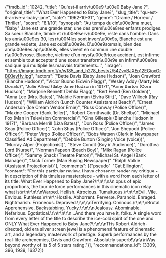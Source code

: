 {"tmdb_id": 10242, "title": "Qu'est-il arriv\u00e9 \u00e0 Baby Jane ?", "original_title": "What Ever Happened to Baby Jane?", "slug_title": "qu-est-il-arrive-a-baby-jane", "date": "1962-10-31", "genre": "Drame / Horreur / Thriller", "score": "8.1/10", "synopsis": "Au temps du cin\u00e9ma muet, \"Baby\" Jane est une grande star, une des premi\u00e8res enfants prodiges. Sa soeur Blanche, timide et r\u00e9serv\u00e9e, reste dans l'ombre. Dans les ann\u00e9es 30, les r\u00f4les sont invers\u00e9s, Blanche est une grande vedette, Jane est oubli\u00e9e. D\u00e9sormais, bien des ann\u00e9es apr\u00e8s, elles vivent en commun une double n\u00e9vrose. Blanche, victime d'un myst\u00e9rieux accident, est infirme et semble tout accepter d'une soeur transform\u00e9e en infirmi\u00e8re sadique qui multiplie les mauvais traitements...", "image": "https://image.tmdb.org/t/p/w185_and_h278_bestv2/54ZvvBJXEp12EGioxOrBiXieyHv.jpg", "actors": ["Bette Davis (Baby Jane Hudson)", "Joan Crawford (Blanche Hudson)", "Victor Buono (Edwin Flagg)", "Wesley Addy (Marty Mc Donald)", "Julie Allred (Baby Jane Hudson in 1917)", "Anne Barton (Cora Hudson)", "Marjorie Bennett (Dehlia Flagg)", "Bert Freed (Ben Golden)", "Anna Lee (Mrs. Bates)", "Maidie Norman (Elvira Stitt)", "Dave Willock (Ray Hudson)", "William Aldrich (Lunch Counter Assistant at Beach)", "Ernest Anderson (Ice Cream Vendor Ernie)", "Russ Conway (Police Officer)", "Maxine Cooper (Bank Teller)", "Robert Cornthwaite (Dr. Shelby)", "Michael Fox (Man in Television Commercial)", "Gina Gillespie (Blanche Hudson in 1917)", "Barbara Merrill (Liza Bates)", "Don Ross (Police Officer)", "James Seay (Police Officer)", "John Shay (Police Officer)", "Jon Shepodd (Police Officer)", "Peter Virgo (Police Officer)", "Bobs Watson (Clerk in Newspaper Classified Ad Department)", "Debbie Burton (Singing Voice (voice))", "Murray Alper (Projectionist)", "Steve Condit (Boy in Audience)", "Dorothea Lord (Nurse)", "Norman Papson (Beach Boy)", "Mike Ragan (Police Officer)", "Sammy Shack (Theatre Patron)", "Michael St. Angel (Bank Manager)", "Jack Tornek (Man Buying Newspaper)", "Ralph Volkie (Assistant Projectionist)"], "comments": [{"pseudo": "Cat Ellington", "content": "For this particular review, I have chosen to render my critique - in description of this timeless masterpiece - with a word from each letter of its title: What Ever Happened to Baby Jane?\r\n\r\nAn opus of epic proportions, the tour de force performances in this cinematic icon relay what is:\r\n\r\n\r\nWarped. Hellish. Atrocious. Tumultuous.\r\n\r\nEvil. Vile. Envious. Ruthless.\r\n\r\nHostile. Abhorrent. Perverse. Paranoid. Enraged. Nightmarish. Erroneous. Depraved.\r\n\r\nTerrifying. Ominous.\r\n\r\nBrutal. Apprehensive. Backstabbing. Yucky.\r\n\r\nJealousy. Abominable. Nefarious. Egotistical.\r\n\r\n\r\n...And there you have it, folks. A single word from every letter of the title to describe the ice-cold spirit of the one and ONLY What Ever Happened to Baby Jane?\r\n\r\nThis Robert Aldrich-directed, old era silver screen jewel is a phenomenal feature of cinematic art, and a legendary masterwork of prestige. Superb performances by the real-life archenemies, Davis and Crawford. Absolutely superb!\r\n\r\nWay beyond worthy of its 5 of 5 stars rating."}], "recommandations_id": [3309, 396, 1939, 16372]}